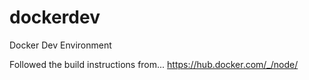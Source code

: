 # dockerdev
Docker Dev Environment

Followed the build instructions from...
https://hub.docker.com/_/node/ 
